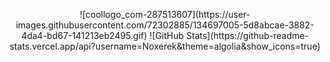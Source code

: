 
<p align="center">
![coollogo_com-287513607](https://user-images.githubusercontent.com/72302885/134697005-5d8abcae-3882-4da4-bd67-141213eb2495.gif)
![GitHub Stats](https://github-readme-stats.vercel.app/api?username=Noxerek&theme=algolia&show_icons=true)
</p>
